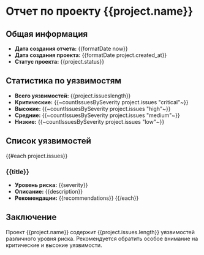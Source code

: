 # Отчет по проекту {{project.name}}

## Общая информация
- **Дата создания отчета:** {{formatDate now}}
- **Дата создания проекта:** {{formatDate project.created_at}}
- **Статус проекта:** {{project.status}}

## Статистика по уязвимостям
- **Всего уязвимостей:** {{project.issueslength}}
- **Критические:** {{~countIssuesBySeverity project.issues "critical"~}}
- **Высокие:** {{~countIssuesBySeverity project.issues "high"~}}
- **Средние:** {{~countIssuesBySeverity project.issues "medium"~}}
- **Низкие:** {{~countIssuesBySeverity project.issues "low"~}}

## Список уязвимостей

{{#each project.issues}}
### {{title}}
- **Уровень риска:** {{severity}}
- **Описание:** {{description}}
- **Рекомендации:** {{recommendations}}
{{/each}}

## Заключение
Проект {{project.name}} содержит {{project.issues.length}} уязвимостей различного уровня риска. 
Рекомендуется обратить особое внимание на критические и высокие уязвимости. 